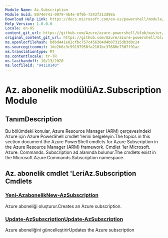 ```yaml
---
Module Name: Az.Subscription
Module Guid: 8074e741-0979-4b4e-8f9b-7243f213d98a
Download Help Link: https://docs.microsoft.com/en-us/powershell/module/az.subscription
Help Version: 1.0.0.0
Locale: en-US
content_git_url: https://github.com/Azure/azure-powershell/blob/master/src/Subscription/Subscription/help/Az.Subscription.md
original_content_git_url: https://github.com/Azure/azure-powershell/blob/master/src/Subscription/Subscription/help/Az.Subscription.md
ms.openlocfilehash: bdbd441e82cfbc757c456304d4b07315db3d0c24
ms.sourcegitcommit: 1de2b6c3c99197958fa2101bc37680e7507f91ac
ms.translationtype: MT
ms.contentlocale: tr-TR
ms.lasthandoff: 10/13/2020
ms.locfileid: "94110140"
---
```

# <span data-ttu-id="d1d99-101">Az. abonelik modülü</span><span class="sxs-lookup"><span data-stu-id="d1d99-101">Az.Subscription Module</span></span>
## <span data-ttu-id="d1d99-102">Tanım</span><span class="sxs-lookup"><span data-stu-id="d1d99-102">Description</span></span>
<span data-ttu-id="d1d99-103">Bu bölümdeki konular, Azure Resource Manager (ARM) çerçevesindeki Azure için Azure PowerShell cmdlet 'lerini belgeleyin.</span><span class="sxs-lookup"><span data-stu-id="d1d99-103">The topics in this section document the Azure PowerShell cmdlets for Azure Subscription in the Azure Resource Manager (ARM) framework.</span></span> <span data-ttu-id="d1d99-104">Cmdlet 'ler Microsoft. Azure. Commands. Subscription ad alanında bulunur.</span><span class="sxs-lookup"><span data-stu-id="d1d99-104">The cmdlets exist in the Microsoft.Azure.Commands.Subscription namespace.</span></span>

## <span data-ttu-id="d1d99-105">Az. abonelik cmdlet 'Leri</span><span class="sxs-lookup"><span data-stu-id="d1d99-105">Az.Subscription Cmdlets</span></span>
### [<span data-ttu-id="d1d99-106">Yeni-Azabonelik</span><span class="sxs-lookup"><span data-stu-id="d1d99-106">New-AzSubscription</span></span>](New-AzSubscription.md)
<span data-ttu-id="d1d99-107">Azure aboneliği oluşturur.</span><span class="sxs-lookup"><span data-stu-id="d1d99-107">Creates an Azure subscription.</span></span>

### [<span data-ttu-id="d1d99-108">Update-AzSubscription</span><span class="sxs-lookup"><span data-stu-id="d1d99-108">Update-AzSubscription</span></span>](Update-AzSubscription.md)
<span data-ttu-id="d1d99-109">Azure aboneliğini güncelleştirir</span><span class="sxs-lookup"><span data-stu-id="d1d99-109">Updates the Azure subscription</span></span>

